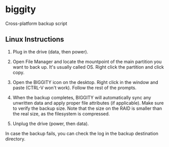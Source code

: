 # biggity
Cross-platform backup script

## Linux Instructions

1. Plug in the drive (data, then power).

2. Open File Manager and locate the mountpoint of the main
   partition you want to back up. It's usually called OS.
   Right click the partition and click copy.

3. Open the BIGGITY icon on the desktop. Right click in the
   window and paste (CTRL-V won't work). Follow the rest of
   the prompts.

4. When the backup completes, BIGGITY will automatically
   sync any unwritten data and apply proper file attributes
   (if applicable). Make sure to verify the backup size.
   Note that the size on the RAID is smaller than the real
   size, as the filesystem is compressed.

5. Unplug the drive (power, then data).

In case the backup fails, you can check the log in the
backup destination directory.

